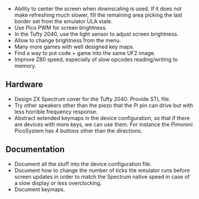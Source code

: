 * Ability to center the screen when downscaling is used. If it does not make refreshing much slower, fill the remaining area picking the last border set from the emulator ULA state.
* Use Pico PWM for screen brightness.
* In the Tufty 2040, use the light sensor to adjust screen brightness.
* Allow to change brightness from the menu.
* Many more games with well designed key maps.
* Find a way to put code + game into the same UF2 image.
* Improve Z80 speed, especially of slow opcodes reading/writing to memory.

## Hardware

* Design ZX Spectrum cover for the Tufty 2040. Provide STL file.
* Try other speakers other than the piezo that the Pi pin can drive but with less horrible frequency response.
* Abstract extended keymaps in the device configuration, so that if there are devices with more keys, we can use them. For instance the Pimoroni PicoSystem has 4 buttons other than the directions.

## Documentation

* Document all the stuff into the device configuration file.
* Document how to change the number of ticks the emulator runs before screen updates in order to match the Spectrum native speed in case of a slow display or less overclocking.
* Document keymaps.
